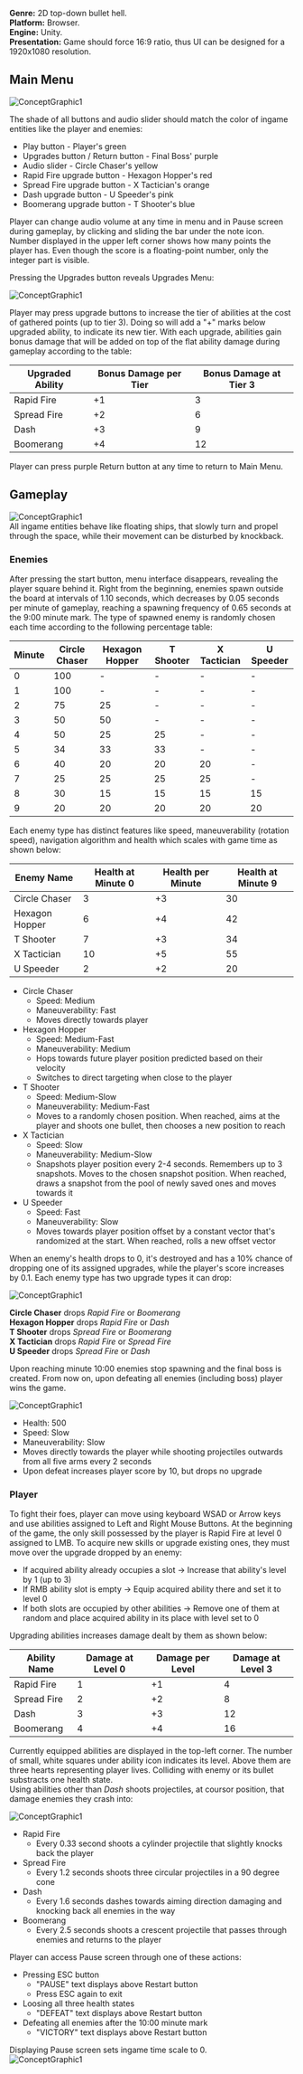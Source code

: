 **Genre:** 2D top-down bullet hell.  
 **Platform:** Browser.  
 **Engine:** Unity.  
 **Presentation:** Game should force 16:9 ratio, thus UI can be designed for a 1920x1080 resolution.

 ## **Main Menu**

![ConceptGraphic1](DesignGraphicMenu.jpg)

The shade of all buttons and audio slider should match the color of ingame entities like the player and enemies:  
* Play button - Player's green
* Upgrades button / Return button - Final Boss' purple
* Audio slider - Circle Chaser's yellow
* Rapid Fire upgrade button - Hexagon Hopper's red
* Spread Fire upgrade button - X Tactician's orange
* Dash upgrade button - U Speeder's pink
* Boomerang upgrade button - T Shooter's blue

Player can change audio volume at any time in menu and in Pause screen during gameplay, by clicking and sliding the bar under the note icon.  
Number displayed in the upper left corner shows how many points the player has. Even though the score is a floating-point number, only the integer part is visible.

Pressing the Upgrades button reveals Upgrades Menu:

![ConceptGraphic1](DesignGraphicUpgrades.jpg)

Player may press upgrade buttons to increase the tier of abilities at the cost of gathered points (up to tier 3). Doing so will add a "+" marks below upgraded ability, to indicate its new tier. With each upgrade, abilities gain bonus damage that will be added on top of the flat ability damage during gameplay according to the table: 

| Upgraded Ability | Bonus Damage per Tier | Bonus Damage at Tier 3 |
| --- | --- | --- |
| Rapid Fire | +1 | 3 |
| Spread Fire | +2 | 6 |
| Dash | +3 | 9 |
| Boomerang | +4 | 12 |

Player can press purple Return button at any time to return to Main Menu.

 ## **Gameplay**

![ConceptGraphic1](DesignGraphicGameplay.jpg)  
All ingame entities behave like floating ships, that slowly turn and propel through the space, while their movement can be disturbed by knockback.

 ### Enemies
 After pressing the start button, menu interface disappears, revealing the player square behind it. Right from the beginning, enemies spawn outside the board at intervals of 1.10 seconds, which decreases by 0.05 seconds per minute of gameplay, reaching a spawning frequency of 0.65 seconds at the 9:00 minute mark. The type of spawned enemy is randomly chosen each time according to the following percentage table:

| Minute | Circle Chaser | Hexagon Hopper | T Shooter | X Tactician | U Speeder |
| --- | --- | --- | --- | --- | --- |
| 0 | 100 | - | - | - | - |
| 1 | 100 | - | - | - | - |
| 2 | 75 | 25 | - | - | - |
| 3 | 50 | 50 | - | - | - |
| 4 | 50 | 25 | 25 | - | - |
| 5 | 34 | 33 | 33 | - | - |
| 6 | 40 | 20 | 20 | 20 | - |
| 7 | 25 | 25 | 25 | 25 | - |
| 8 | 30 | 15 | 15 | 15 | 15 |
| 9 | 20 | 20 | 20 | 20 | 20 |

Each enemy type has distinct features like speed, maneuverability (rotation speed), navigation algorithm and health which scales with game time as shown below:

| Enemy Name | Health at Minute 0 | Health per Minute | Health at Minute 9 |
| --- | --- | --- | --- |
| Circle Chaser | 3 | +3 | 30 |
| Hexagon Hopper | 6 | +4 | 42 |
| T Shooter | 7 | +3 | 34 |
| X Tactician | 10 | +5 | 55 |
| U Speeder | 2 | +2 | 20 |

* Circle Chaser
  * Speed: Medium
  * Maneuverability: Fast
  * Moves directly towards player
* Hexagon Hopper
  * Speed: Medium-Fast
  * Maneuverability: Medium
  * Hops towards future player position predicted based on their velocity
  * Switches to direct targeting when close to the player
* T Shooter
  * Speed: Medium-Slow
  * Maneuverability: Medium-Fast
  * Moves to a randomly chosen position. When reached, aims at the player and shoots one bullet, then chooses a new position to reach
* X Tactician
  * Speed: Slow
  * Maneuverability: Medium-Slow
  * Snapshots player position every 2-4 seconds. Remembers up to 3 snapshots. Moves to the chosen snapshot position. When reached, draws a snapshot from the pool of newly saved ones and moves towards it
* U Speeder
  * Speed: Fast
  * Maneuverability: Slow
  * Moves towards player position offset by a constant vector that's randomized at the start. When reached, rolls a new offset vector

When an enemy's health drops to 0, it's destroyed and has a 10% chance of dropping one of its assigned upgrades, while the player's score increases by 0.1. Each enemy type has two upgrade types it can drop:

 ![ConceptGraphic1](DesignGraphicEnemies.jpg)

 **Circle Chaser** drops *Rapid Fire* or *Boomerang*  
 **Hexagon Hopper** drops *Rapid Fire* or *Dash*  
 **T Shooter** drops *Spread Fire* or *Boomerang*  
 **X Tactician** drops *Rapid Fire* or *Spread Fire*  
 **U Speeder** drops *Spread Fire* or *Dash*

 Upon reaching minute 10:00 enemies stop spawning and the final boss is created. From now on, upon defeating all enemies (including boss) player wins the game.

 ![ConceptGraphic1](DesignGraphicBoss.jpg)  
* Health: 500
* Speed: Slow
* Maneuverability: Slow
* Moves directly towards the player while shooting projectiles outwards from all five arms every 2 seconds
* Upon defeat increases player score by 10, but drops no upgrade

### Player
To fight their foes, player can move using keyboard WSAD or Arrow keys and use abilities assigned to Left and Right Mouse Buttons. At the beginning of the game, the only skill possessed by the player is Rapid Fire at level 0 assigned to LMB. To acquire new skills or upgrade existing ones, they must move over the upgrade dropped by an enemy:  

* If acquired ability already occupies a slot -> Increase that ability's level by 1 (up to 3)
* If RMB ability slot is empty -> Equip acquired ability there and set it to level 0
* If both slots are occupied by other abilities -> Remove one of them at random and place acquired ability in its place with level set to 0

Upgrading abilities increases damage dealt by them as shown below:

| Ability Name | Damage at Level 0 | Damage per Level | Damage at Level 3 |
| --- | --- | --- | --- |
| Rapid Fire | 1 | +1 | 4 |
| Spread Fire | 2 | +2 | 8 |
| Dash | 3 | +3 | 12 |
| Boomerang | 4 | +4 | 16 |

Currently equipped abilities are displayed in the top-left corner. The number of small, white squares under ability icon indicates its level. Above them are three hearts representing player lives. Colliding with enemy or its bullet substracts one health state.  
Using abilities other than *Dash* shoots projectiles, at coursor position, that damage enemies they crash into:

![ConceptGraphic1](DesignGraphicAbilities.jpg)  
* Rapid Fire 
  * Every 0.33 second shoots a cylinder projectile that slightly knocks back the player
* Spread Fire 
  * Every 1.2 seconds shoots three circular projectiles in a 90 degree cone
* Dash 
  * Every 1.6 seconds dashes towards aiming direction damaging and knocking back all enemies in the way
* Boomerang 
  * Every 2.5 seconds shoots a crescent projectile that passes through enemies and returns to the player

Player can access Pause screen through one of these actions:
* Pressing ESC button
  * "PAUSE" text displays above Restart button
  * Press ESC again to exit 
* Loosing all three health states
  * "DEFEAT" text displays above Restart button
* Defeating all enemies after the 10:00 minute mark
  * "VICTORY" text displays above Restart button

Displaying Pause screen sets ingame time scale to 0.  
![ConceptGraphic1](DesignGraphicPause.jpg)